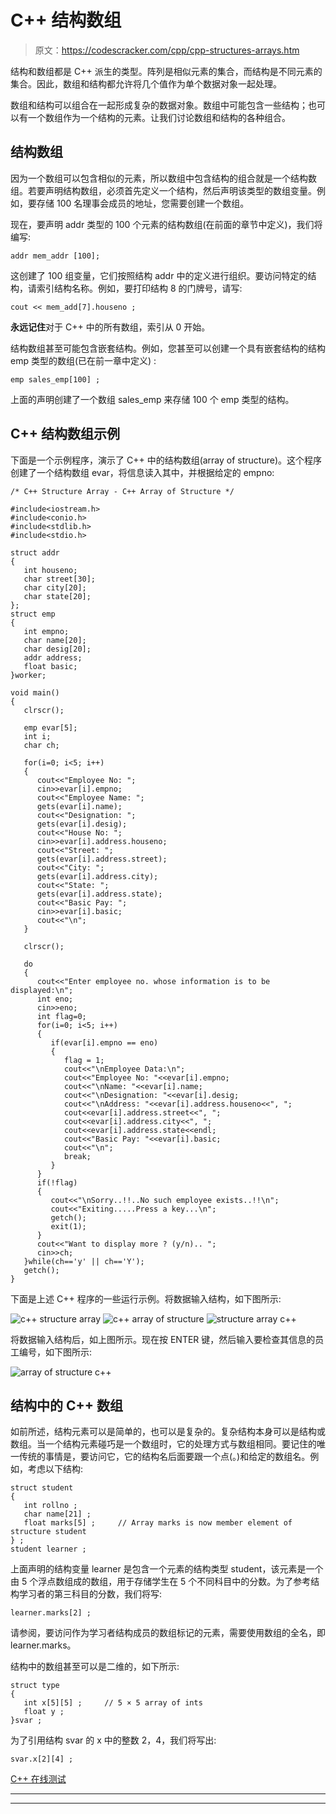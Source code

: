 # C++ 结构数组

> 原文：<https://codescracker.com/cpp/cpp-structures-arrays.htm>

结构和数组都是 C++ 派生的类型。阵列是相似元素的集合，而结构是不同元素的集合。因此，数组和结构都允许将几个值作为单个数据对象一起处理。

数组和结构可以组合在一起形成复杂的数据对象。数组中可能包含一些结构；也可以有一个数组作为一个结构的元素。让我们讨论数组和结构的各种组合。

## 结构数组

因为一个数组可以包含相似的元素，所以数组中包含结构的组合就是一个结构数组。若要声明结构数组，必须首先定义一个结构，然后声明该类型的数组变量。例如，要存储 100 名理事会成员的地址，您需要创建一个数组。

现在，要声明 addr 类型的 100 个元素的结构数组(在前面的章节中定义)，我们将编写:

```
addr mem_addr [100];
```

这创建了 100 组变量，它们按照结构 addr 中的定义进行组织。要访问特定的结构，请索引结构名称。例如，要打印结构 8 的门牌号，请写:

```
cout << mem_add[7].houseno ;
```

**永远记住**对于 C++ 中的所有数组，索引从 0 开始。

结构数组甚至可能包含嵌套结构。例如，您甚至可以创建一个具有嵌套结构的结构 emp 类型的数组(已在前一章中定义) :

```
emp sales_emp[100] ;
```

上面的声明创建了一个数组 sales_emp 来存储 100 个 emp 类型的结构。

## C++ 结构数组示例

下面是一个示例程序，演示了 C++ 中的结构数组(array of structure)。这个程序创建了一个结构数组 evar，将信息读入其中，并根据给定的 empno:

```
/* C++ Structure Array - C++ Array of Structure */

#include<iostream.h>
#include<conio.h>
#include<stdlib.h>
#include<stdio.h>

struct addr
{
   int houseno;
   char street[30];
   char city[20];
   char state[20];
};
struct emp
{
   int empno;
   char name[20];
   char desig[20];
   addr address;
   float basic;
}worker;

void main()
{
   clrscr();

   emp evar[5];
   int i;
   char ch;

   for(i=0; i<5; i++)
   {
      cout<<"Employee No: ";
      cin>>evar[i].empno;
      cout<<"Employee Name: ";
      gets(evar[i].name);
      cout<<"Designation: ";
      gets(evar[i].desig);
      cout<<"House No: ";
      cin>>evar[i].address.houseno;
      cout<<"Street: ";
      gets(evar[i].address.street);
      cout<<"City: ";
      gets(evar[i].address.city);
      cout<<"State: ";
      gets(evar[i].address.state);
      cout<<"Basic Pay: ";
      cin>>evar[i].basic;
      cout<<"\n";
   }

   clrscr();

   do
   {
      cout<<"Enter employee no. whose information is to be displayed:\n";
      int eno;
      cin>>eno;
      int flag=0;
      for(i=0; i<5; i++)
      {
         if(evar[i].empno == eno)
         {
            flag = 1;
            cout<<"\nEmployee Data:\n";
            cout<<"Employee No: "<<evar[i].empno;
            cout<<"\nName: "<<evar[i].name;
            cout<<"\nDesignation: "<<evar[i].desig;
            cout<<"\nAddress: "<<evar[i].address.houseno<<", ";
            cout<<evar[i].address.street<<", ";
            cout<<evar[i].address.city<<", ";
            cout<<evar[i].address.state<<endl;
            cout<<"Basic Pay: "<<evar[i].basic;
            cout<<"\n";
            break;
         }
      }
      if(!flag)
      {
         cout<<"\nSorry..!!..No such employee exists..!!\n";
         cout<<"Exiting.....Press a key...\n";
         getch();
         exit(1);
      }
      cout<<"Want to display more ? (y/n).. ";
      cin>>ch;
   }while(ch=='y' || ch=='Y');
   getch();
}
```

下面是上述 C++ 程序的一些运行示例。将数据输入结构，如下图所示:

![c++ structure array](img/055fc1a84064609dcd612f6f4e31f648.png)
![c++ array of structure](img/fb2de559f57626d568dd68bad713c376.png)
![structure array c++](img/eb4d28f8956ed001d47f94fde881a077.png)

将数据输入结构后，如上图所示。现在按 ENTER 键，然后输入要检查其信息的员工编号，如下图所示:

![array of structure c++](img/a8e867503e6eac5cec8353b6d26daf47.png)

## 结构中的 C++ 数组

如前所述，结构元素可以是简单的，也可以是复杂的。复杂结构本身可以是结构或数组。当一个结构元素碰巧是一个数组时，它的处理方式与数组相同。要记住的唯一传统的事情是，要访问它，它的结构名后面要跟一个点(。)和给定的数组名。例如，考虑以下结构:

```
struct student
{
   int rollno ;
   char name[21] ;
   float marks[5] ;     // Array marks is now member element of structure student
} ;
student learner ;
```

上面声明的结构变量 learner 是包含一个元素的结构类型 student，该元素是一个由 5 个浮点数组成的数组，用于存储学生在 5 个不同科目中的分数。为了参考结构学习者的第三科目的分数，我们将写:

```
learner.marks[2] ;
```

请参阅，要访问作为学习者结构成员的数组标记的元素，需要使用数组的全名，即 learner.marks。

结构中的数组甚至可以是二维的，如下所示:

```
struct type
{
   int x[5][5] ;     // 5 × 5 array of ints
   float y ;
}svar ;
```

为了引用结构 svar 的 x 中的整数 2，4，我们将写出:

```
svar.x[2][4] ;
```

[C++ 在线测试](/exam/showtest.php?subid=3)

* * *

* * *